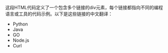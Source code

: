 这段HTML代码定义了一个包含多个链接的div元素，每个链接都指向不同的编程语言或工具的代码示例。以下是这些链接的中文翻译：

- Python
- Java
- GO
- Node.js
- Curl